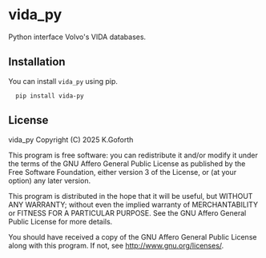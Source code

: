 # vida_py

Python interface Volvo's VIDA databases.

## Installation

You can install `vida_py` using pip.

```
  pip install vida-py
```

## License

vida_py
Copyright (C) 2025 K.Goforth

This program is free software: you can redistribute it and/or modify
it under the terms of the GNU Affero General Public License as published by
the Free Software Foundation, either version 3 of the License, or
(at your option) any later version.

This program is distributed in the hope that it will be useful,
but WITHOUT ANY WARRANTY; without even the implied warranty of
MERCHANTABILITY or FITNESS FOR A PARTICULAR PURPOSE. See the
GNU Affero General Public License for more details.

You should have received a copy of the GNU Affero General Public License
along with this program. If not, see <http://www.gnu.org/licenses/>.
